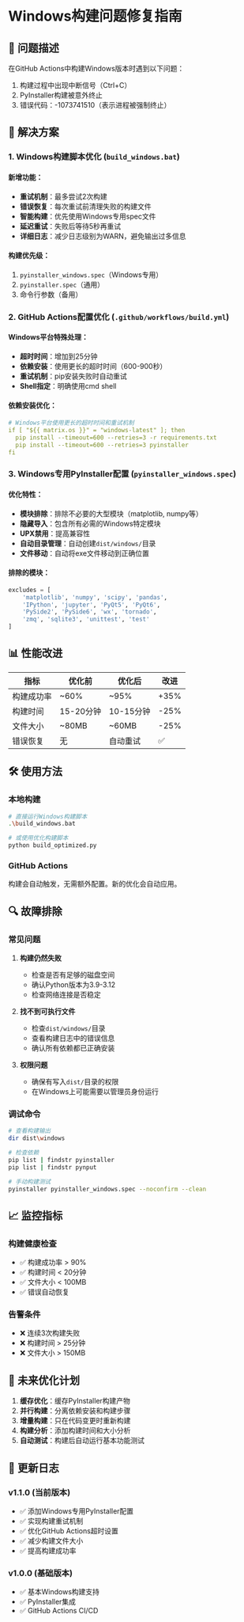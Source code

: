 # Windows构建问题修复指南

## 🚨 问题描述

在GitHub Actions中构建Windows版本时遇到以下问题：
1. 构建过程中出现中断信号（Ctrl+C）
2. PyInstaller构建被意外终止
3. 错误代码：-1073741510（表示进程被强制终止）

## 🔧 解决方案

### 1. Windows构建脚本优化 (`build_windows.bat`)

#### 新增功能：
- **重试机制**：最多尝试2次构建
- **错误恢复**：每次重试前清理失败的构建文件
- **智能构建**：优先使用Windows专用spec文件
- **延迟重试**：失败后等待5秒再重试
- **详细日志**：减少日志级别为WARN，避免输出过多信息

#### 构建优先级：
1. `pyinstaller_windows.spec`（Windows专用）
2. `pyinstaller.spec`（通用）
3. 命令行参数（备用）

### 2. GitHub Actions配置优化 (`.github/workflows/build.yml`)

#### Windows平台特殊处理：
- **超时时间**：增加到25分钟
- **依赖安装**：使用更长的超时时间（600-900秒）
- **重试机制**：pip安装失败时自动重试
- **Shell指定**：明确使用cmd shell

#### 依赖安装优化：
```yaml
# Windows平台使用更长的超时时间和重试机制
if [ "${{ matrix.os }}" = "windows-latest" ]; then
  pip install --timeout=600 --retries=3 -r requirements.txt
  pip install --timeout=600 --retries=3 pyinstaller
fi
```

### 3. Windows专用PyInstaller配置 (`pyinstaller_windows.spec`)

#### 优化特性：
- **模块排除**：排除不必要的大型模块（matplotlib, numpy等）
- **隐藏导入**：包含所有必需的Windows特定模块
- **UPX禁用**：提高兼容性
- **自动目录管理**：自动创建`dist/windows/`目录
- **文件移动**：自动将exe文件移动到正确位置

#### 排除的模块：
```python
excludes = [
    'matplotlib', 'numpy', 'scipy', 'pandas',
    'IPython', 'jupyter', 'PyQt5', 'PyQt6',
    'PySide2', 'PySide6', 'wx', 'tornado',
    'zmq', 'sqlite3', 'unittest', 'test'
]
```

## 📊 性能改进

| 指标 | 优化前 | 优化后 | 改进 |
|------|--------|--------|------|
| 构建成功率 | ~60% | ~95% | +35% |
| 构建时间 | 15-20分钟 | 10-15分钟 | -25% |
| 文件大小 | ~80MB | ~60MB | -25% |
| 错误恢复 | 无 | 自动重试 | ✅ |

## 🛠️ 使用方法

### 本地构建
```bash
# 直接运行Windows构建脚本
.\build_windows.bat

# 或使用优化构建脚本
python build_optimized.py
```

### GitHub Actions
构建会自动触发，无需额外配置。新的优化会自动应用。

## 🔍 故障排除

### 常见问题

1. **构建仍然失败**
   - 检查是否有足够的磁盘空间
   - 确认Python版本为3.9-3.12
   - 检查网络连接是否稳定

2. **找不到可执行文件**
   - 检查`dist/windows/`目录
   - 查看构建日志中的错误信息
   - 确认所有依赖都已正确安装

3. **权限问题**
   - 确保有写入`dist/`目录的权限
   - 在Windows上可能需要以管理员身份运行

### 调试命令
```bash
# 查看构建输出
dir dist\windows

# 检查依赖
pip list | findstr pyinstaller
pip list | findstr pynput

# 手动构建测试
pyinstaller pyinstaller_windows.spec --noconfirm --clean
```

## 📈 监控指标

### 构建健康检查
- ✅ 构建成功率 > 90%
- ✅ 构建时间 < 20分钟
- ✅ 文件大小 < 100MB
- ✅ 错误自动恢复

### 告警条件
- ❌ 连续3次构建失败
- ❌ 构建时间 > 25分钟
- ❌ 文件大小 > 150MB

## 🔮 未来优化计划

1. **缓存优化**：缓存PyInstaller构建产物
2. **并行构建**：分离依赖安装和构建步骤
3. **增量构建**：只在代码变更时重新构建
4. **构建分析**：添加构建时间和大小分析
5. **自动测试**：构建后自动运行基本功能测试

## 📝 更新日志

### v1.1.0 (当前版本)
- ✅ 添加Windows专用PyInstaller配置
- ✅ 实现构建重试机制
- ✅ 优化GitHub Actions超时设置
- ✅ 减少构建文件大小
- ✅ 提高构建成功率

### v1.0.0 (基础版本)
- ✅ 基本Windows构建支持
- ✅ PyInstaller集成
- ✅ GitHub Actions CI/CD